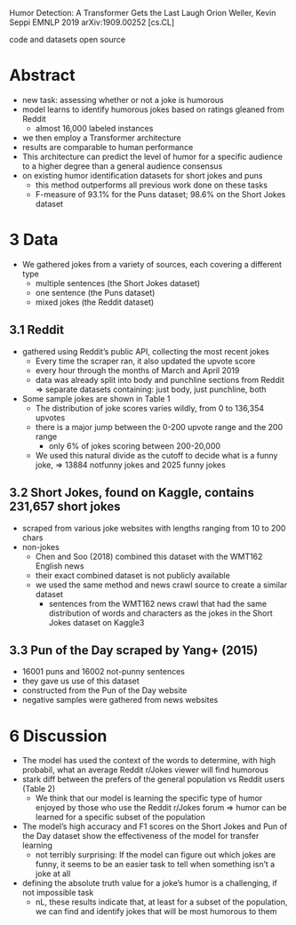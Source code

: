 Humor Detection: A Transformer Gets the Last Laugh
Orion Weller, Kevin Seppi
EMNLP 2019 arXiv:1909.00252 [cs.CL]

code and datasets open source

# Abstract

* new task: assessing whether or not a joke is humorous
* model learns to identify humorous jokes based on ratings gleaned from Reddit
  * almost 16,000 labeled instances
* we then employ a Transformer architecture
* results are comparable to human performance
* This architecture can predict the level of humor for a specific audience to a
  higher degree than a general audience consensus
* on existing humor identification datasets for short jokes and puns
  * this method outperforms all previous work done on these tasks
  * F-measure of 93.1% for the Puns dataset; 98.6% on the Short Jokes dataset

# 3 Data

* We gathered jokes from a variety of sources, each covering a different type
  * multiple sentences (the Short Jokes dataset)
  * one sentence (the Puns dataset)
  * mixed jokes (the Reddit dataset)

## 3.1 Reddit

* gathered using Reddit’s public API, collecting the most recent jokes
  * Every time the scraper ran, it also updated the upvote score
  * every hour through the months of March and April 2019
  * data was already split into body and punchline sections from Reddit
  => separate datasets containing: just body, just punchline, both
* Some sample jokes are shown in Table 1
  * The distribution of joke scores varies wildly, from 0 to 136,354 upvotes
  * there is a major jump between the 0-200 upvote range and the 200 range
    * only 6% of jokes scoring between 200-20,000
  * We used this natural divide as the cutoff to decide what is a funny joke,
    => 13884 notfunny jokes and 2025 funny jokes

## 3.2 Short Jokes, found on Kaggle, contains 231,657 short jokes

* scraped from various joke websites with lengths ranging from 10 to 200 chars
* non-jokes
  * Chen and Soo (2018) combined this dataset with the WMT162 English news
  * their exact combined dataset is not publicly available
  * we used the same method and news crawl source to create a similar dataset
    * sentences from the WMT162 news crawl that had the same distribution of
      words and characters as the jokes in the Short Jokes dataset on Kaggle3 

## 3.3 Pun of the Day scraped by Yang+ (2015)

* 16001 puns and 16002 not-punny sentences
* they gave us use of this dataset
* constructed from the Pun of the Day website
* negative samples were gathered from news websites

# 6 Discussion

* The model has used the context of the words to determine, with high probabil,
  what an average Reddit r/Jokes viewer will find humorous
* stark diff between the prefers of the general population vs Reddit users
  (Table 2)
  * We think that our model is learning the specific type of humor
    enjoyed by those who use the Reddit r/Jokes forum
  => humor can be learned for a specific subset of the population
* The model’s high accuracy and F1 scores on the Short Jokes and Pun of the Day
  dataset show the effectiveness of the model for transfer learning
  * not terribly surprising: If the model can figure out which jokes are funny,
    it seems to be an easier task to tell when something isn’t a joke at all
* defining the absolute truth value for a joke’s humor is a challenging,
  if not impossible task
  * nL, these results indicate that, at least for a subset of the population,
    we can find and identify jokes that will be most humorous to them
